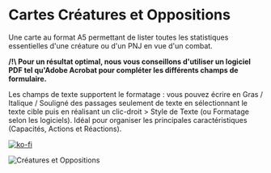 # Cartes Créatures et Oppositions
Une carte au format A5 permettant de lister toutes les statistiques essentielles d'une créature ou d'un PNJ en vue d'un combat.

**/!\ Pour un résultat optimal, nous vous conseillons d'utiliser un logiciel PDF tel qu'Adobe Acrobat pour compléter les différents champs de formulaire.**

Les champs de texte supportent le formatage : vous pouvez écrire en Gras / Italique / Souligné des passages seulement de texte en sélectionnant le texte cible puis en réalisant un clic-droit > Style de Texte (ou Formatage selon les logiciels). Idéal pour organiser les principales caractéristiques (Capacités, Actions et Réactions).

[![ko-fi](https://ko-fi.com/img/githubbutton_sm.svg)](https://ko-fi.com/X8X047X1L)

![Créatures et Oppositions](https://i.imgur.com/bYZGP9l.jpg)

